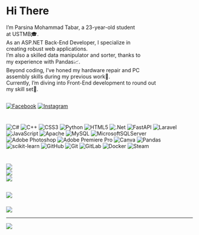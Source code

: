 # Hi There
I’m Parsina Mohammad Tabar, a 23-year-old student<br> at USTMB🎓. <br>As an ASP.NET Back-End Developer, I specialize in<br>creating robust web applications.<br> I’m also a skilled data manipulator and sorter, thanks to<br>my experience with Pandas📈.<br> Beyond coding, I’ve honed my hardware repair and PC<br>assembly skills during my previous work💼.<br>Currently, I’m diving into Front-End development to round out<br>my skill set📌.


##
[![Facebook](https://img.shields.io/badge/Facebook-%231877F2.svg?logo=Facebook&logoColor=white)](https://facebook.com/https://www.facebook.com/profile.php?id=61550560945574) [![Instagram](https://img.shields.io/badge/Instagram-%23E4405F.svg?logo=Instagram&logoColor=white)](https://instagram.com/parsina33512) 

#
![C#](https://img.shields.io/badge/c%23-%23239120.svg?style=plastic&logo=csharp&logoColor=white) ![C++](https://img.shields.io/badge/c++-%2300599C.svg?style=plastic&logo=c%2B%2B&logoColor=white) ![CSS3](https://img.shields.io/badge/css3-%231572B6.svg?style=plastic&logo=css3&logoColor=white) ![Python](https://img.shields.io/badge/python-3670A0?style=plastic&logo=python&logoColor=ffdd54) ![HTML5](https://img.shields.io/badge/html5-%23E34F26.svg?style=plastic&logo=html5&logoColor=white) ![.Net](https://img.shields.io/badge/.NET-5C2D91?style=plastic&logo=.net&logoColor=white) ![FastAPI](https://img.shields.io/badge/FastAPI-005571?style=plastic&logo=fastapi) ![Laravel](https://img.shields.io/badge/laravel-%23FF2D20.svg?style=plastic&logo=laravel&logoColor=white) ![JavaScript](https://img.shields.io/badge/javascript-%23323330.svg?style=plastic&logo=javascript&logoColor=%23F7DF1E) ![Apache](https://img.shields.io/badge/apache-%23D42029.svg?style=plastic&logo=apache&logoColor=white) ![MySQL](https://img.shields.io/badge/mysql-4479A1.svg?style=plastic&logo=mysql&logoColor=white) ![MicrosoftSQLServer](https://img.shields.io/badge/Microsoft%20SQL%20Server-CC2927?style=plastic&logo=microsoft%20sql%20server&logoColor=white) ![Adobe Photoshop](https://img.shields.io/badge/adobe%20photoshop-%2331A8FF.svg?style=plastic&logo=adobe%20photoshop&logoColor=white) ![Adobe Premiere Pro](https://img.shields.io/badge/Adobe%20Premiere%20Pro-9999FF.svg?style=plastic&logo=Adobe%20Premiere%20Pro&logoColor=white) ![Canva](https://img.shields.io/badge/Canva-%2300C4CC.svg?style=plastic&logo=Canva&logoColor=white) ![Pandas](https://img.shields.io/badge/pandas-%23150458.svg?style=plastic&logo=pandas&logoColor=white) ![scikit-learn](https://img.shields.io/badge/scikit--learn-%23F7931E.svg?style=plastic&logo=scikit-learn&logoColor=white) ![GitHub](https://img.shields.io/badge/github-%23121011.svg?style=plastic&logo=github&logoColor=white) ![Git](https://img.shields.io/badge/git-%23F05033.svg?style=plastic&logo=git&logoColor=white) ![GitLab](https://img.shields.io/badge/gitlab-%23181717.svg?style=plastic&logo=gitlab&logoColor=white) ![Docker](https://img.shields.io/badge/docker-%230db7ed.svg?style=plastic&logo=docker&logoColor=white) ![Steam](https://img.shields.io/badge/steam-%23000000.svg?style=plastic&logo=steam&logoColor=white)
# 
![](https://github-readme-stats.vercel.app/api?username=Parsina33512&theme=blue-green&hide_border=false&include_all_commits=false&count_private=false)<br/>
![](https://github-readme-streak-stats.herokuapp.com/?user=Parsina33512&theme=blue-green&hide_border=false)<br/>
![](https://github-readme-stats.vercel.app/api/top-langs/?username=Parsina33512&theme=blue-green&hide_border=false&include_all_commits=false&count_private=false&layout=compact)

## 
![](https://github-profile-trophy.vercel.app/?username=Parsina33512&theme=radical&no-frame=true&no-bg=true&margin-w=4)

###
![](https://github-contributor-stats.vercel.app/api?username=Parsina33512&limit=5&theme=dark&combine_all_yearly_contributions=true)

---
[![](https://visitcount.itsvg.in/api?id=Parsina33512&icon=2&color=0)](https://visitcount.itsvg.in)

<!-- Proudly created with GPRM ( https://gprm.itsvg.in ) -->
